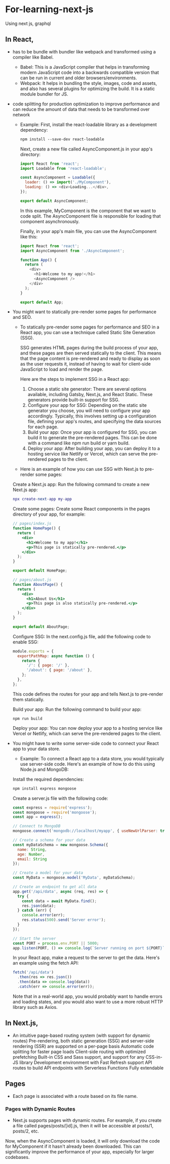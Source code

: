 # For-learning-next-js
Using next js, graphql

## In React, 
- has to be bundle with bundler like webpack and transformed using a compiler like Babel.
    - Babel: This is a JavaScript compiler that helps in transforming modern JavaScript code into a backwards compatible version that can be run in current and older browsers/environments.
    - Webpack: It helps in bundling the style, images, code and assets, and also has several plugins for optimizing the build. It is a static module bundler for JS.
- code splitting for production optimization to improve performance and can reduce the amount of data that needs to be transformed over network
    - Example:
      First, install the react-loadable library as a development dependency:
      ```css
      npm install --save-dev react-loadable
      ```
      Next, create a new file called AsyncComponent.js in your app's directory:

      ```js
      import React from 'react';
      import Loadable from 'react-loadable';

      const AsyncComponent = Loadable({
        loader: () => import('./MyComponent'),
        loading: () => <div>Loading...</div>,
      });

      export default AsyncComponent;
      ```
      In this example, MyComponent is the component that we want to code split. The AsyncComponent file is responsible for loading that component asynchronously.

      Finally, in your app's main file, you can use the AsyncComponent like this:

      ```js
      import React from 'react';
      import AsyncComponent from './AsyncComponent';

      function App() {
        return (
          <div>
            <h1>Welcome to my app!</h1>
            <AsyncComponent />
          </div>
        );
      }

      export default App;
      ```
- You might want to statically pre-render some pages for performance and SEO.
    - To statically pre-render some pages for performance and SEO in a React app, you can use a technique called Static Site Generation (SSG).

      SSG generates HTML pages during the build process of your app, and these pages are then served statically to the client. This means that the page content is pre-rendered and ready to display as soon as the user requests it, instead of having to wait for client-side JavaScript to load and render the page.

      Here are the steps to implement SSG in a React app:

      1. Choose a static site generator: There are several options available, including Gatsby, Next.js, and React Static. These generators provide built-in support for SSG.
      2. Configure your app for SSG: Depending on the static site generator you choose, you will need to configure your app accordingly. Typically, this involves setting up a configuration file, defining your app's routes, and specifying the data sources for each page.
      3. Build your app: Once your app is configured for SSG, you can build it to generate the pre-rendered pages. This can be done with a command like npm run build or yarn build.
      4. Deploy your app: After building your app, you can deploy it to a hosting service like Netlify or Vercel, which can serve the pre-rendered pages to the client.
    - Here is an example of how you can use SSG with Next.js to pre-render some pages:

    Create a Next.js app: Run the following command to create a new Next.js app:
    ```lua
    npx create-next-app my-app
    ```
    Create some pages: Create some React components in the pages directory of your app, for example:
    ```jsx
    // pages/index.js
    function HomePage() {
      return (
        <div>
          <h1>Welcome to my app!</h1>
          <p>This page is statically pre-rendered.</p>
        </div>
      );
    }

    export default HomePage;
    ```
    ```jsx
    // pages/about.js
    function AboutPage() {
      return (
        <div>
          <h1>About Us</h1>
          <p>This page is also statically pre-rendered.</p>
        </div>
      );
    }

    export default AboutPage;
    ```
    Configure SSG: In the next.config.js file, add the following code to enable SSG:
    ```js
    module.exports = {
      exportPathMap: async function () {
        return {
          '/': { page: '/' },
          '/about': { page: '/about' },
        };
      },
    };
    ```
    This code defines the routes for your app and tells Next.js to pre-render them statically.

    Build your app: Run the following command to build your app:
    ```arduino
    npm run build
    ```
    Deploy your app: You can now deploy your app to a hosting service like Vercel or Netlify, which can serve the pre-rendered pages to the client.
- You might have to write some server-side code to connect your React app to your data store.
    - Example:
    To connect a React app to a data store, you would typically use server-side code. Here's an example of how to do this using Node.js and MongoDB:

    Install the required dependencies:
    ```css
    npm install express mongoose
    ```
    Create a server.js file with the following code:
    ```js
    const express = require('express');
    const mongoose = require('mongoose');
    const app = express();

    // Connect to MongoDB
    mongoose.connect('mongodb://localhost/myapp', { useNewUrlParser: true, useUnifiedTopology: true });

    // Create a schema for your data
    const myDataSchema = new mongoose.Schema({
      name: String,
      age: Number,
      email: String
    });

    // Create a model for your data
    const MyData = mongoose.model('MyData', myDataSchema);

    // Create an endpoint to get all data
    app.get('/api/data', async (req, res) => {
      try {
        const data = await MyData.find();
        res.json(data);
      } catch (err) {
        console.error(err);
        res.status(500).send('Server error');
      }
    });

    // Start the server
    const PORT = process.env.PORT || 5000;
    app.listen(PORT, () => console.log(`Server running on port ${PORT}`));
    ```
    In your React app, make a request to the server to get the data. Here's an example using the fetch API:
    ```js
    fetch('/api/data')
      .then(res => res.json())
      .then(data => console.log(data))
      .catch(err => console.error(err));
    ```
    Note that in a real-world app, you would probably want to handle errors and loading states, and you would also want to use a more robust HTTP library such as Axios.
    
## In Next.js,
- An intuitive page-based routing system (with support for dynamic routes)
Pre-rendering, both static generation (SSG) and server-side rendering (SSR) are supported on a per-page basis
Automatic code splitting for faster page loads
Client-side routing with optimized prefetching
Built-in CSS and Sass support, and support for any CSS-in-JS library
Development environment with Fast Refresh support
API routes to build API endpoints with Serverless Functions
Fully extendable

## Pages
- Each page is associated with a route based on its file name.
### Pages with Dynamic Routes
- Next.js supports pages with dynamic routes. For example, if you create a file called pages/posts/[id].js, then it will be accessible at posts/1, posts/2, etc.












































Now, when the AsyncComponent is loaded, it will only download the code for MyComponent if it hasn't already been downloaded. This can significantly improve the performance of your app, especially for larger codebases.
    
